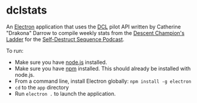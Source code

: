 # dclstats

An [Electron](http://electron.atom.io) application that uses the [DCL](http://www.descentchampions.org) pilot API written by Catherine "Drakona" Darrow to compile weekly stats from the [Descent Champion's Ladder](http://www.descentchampions.org) for the [Self-Destruct Sequence Podcast](http://www.selfdestructsequence.org).

To run:
* Make sure you have [node.js](http://node.js) installed.
* Make sure you have [npm](https://www.npmjs.com/) installed.  This should already be installed with node.js.
* From a command line, install Electron globally: `npm install -g electron`
* `cd` to the `app` directory
* Run `electron .` to launch the application.
